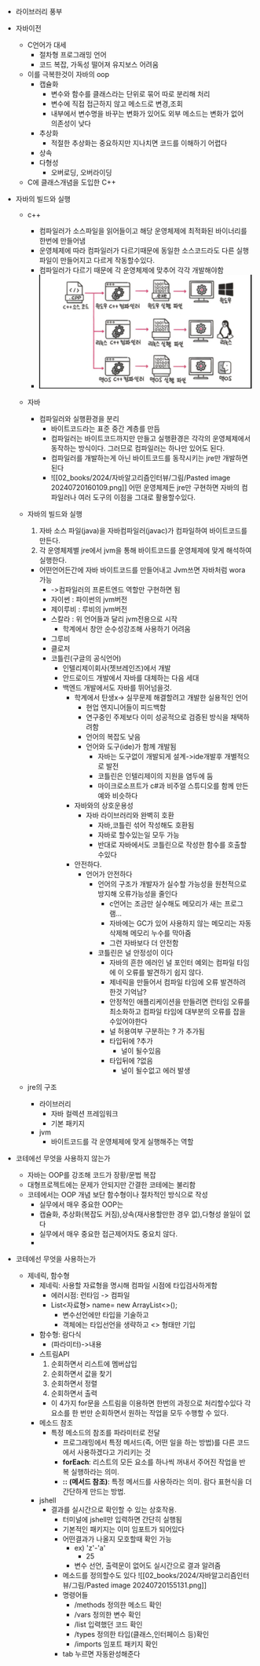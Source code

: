 - 라이브러리 풍부
- 자바이전
	- C언어가 대세
		- 절차형 프로그래밍 언어
		- 코드 복잡, 가독성 떨어져 유지보스 어려움
	- 이를 극복한것이 자바의 oop
		- 캡슐화
			- 변수와 함수를 클래스라는 단위로 묶어 따로 분리해 처리
			- 변수에 직접 접근하지 않고 메소드로 변경,조회
			- 내부에서 변수명을 바꾸는 변화가 있어도 외부 메소드는 변화가 없어 의존성이 낮다
		- 추상화
			- 적절한 추상화는 중요하지만 지나치면 코드를 이해하기 어렵다
		- 상속
		- 다형성
			- 오버로딩, 오버라이딩
	- C에 클래스개념을 도입한 C++
- 자바의 빌드와 실행
	- c++
		- 컴파일러가 소스파일을 읽어들이고 해당 운영체제에 최적화된 바이너리를 한번에 만들어냄
		- 운영체제에 따라 컴파일러가 다르기때문에 동일한 소스코드라도 다른 실행파일이 만들어지고 다르게 작동할수있다.
		- 컴파일러가 다르기 때문에 각 운영체제에 맞추어 각각 개발해야함
		- ![](02_books/2024/자바알고리즘인터뷰/그림/스크린샷%202024-07-24%20오후%207.02.34.png)
	- 자바
		- 컴파일러와 실행환경을 분리
			- 바이트코드라는 표준 중간 계층를 만듬
			- 컴파일러는 바이트코드까지만 만들고 실행환경은 각각의 운영체제에서 동작하는 방식이다. 그러므로 컴파일러는 하나만 있어도 된다.
			- 컴파일러를 개발하는게 아닌 바이트코드를 동작시키는 jre만 개발하면된다
			- ![[02_books/2024/자바알고리즘인터뷰/그림/Pasted image 20240720160109.png]]
			어떤 운영체제든 jre만 구현하면 자바의 컴파일러나 여러 도구의 이점을 그대로 활용할수있다.
	- 자바의 빌드와 실행
		1. 자바 소스 파일(java)을 자바컴파일러(javac)가 컴파일하여 바이트코드를 만든다.
		2. 각 운영체제별 jre에서 jvm을 통해 바이트코드를 운영체제에 맞게 해석하여 실행한다.
		- 어떤언어든간에 자바 바이트코드를 만들어내고 Jvm쓰면 자바처럼 wora 가능
			- ->컴파일러의 프론트엔드 역할만 구현하면 됨
			- 자이썬 : 파이썬의 jvm버전
			- 제이루비 : 루비의 jvm버전
			- 스칼라 : 위 언어들과 달리 jvm전용으로 시작
				- 학계에서 창안 순수성강조해 사용하기 어려움
			- 그루비
			- 클로저
			- 코틀린(구글의 공식언어)
				- 인텔리제이회사(젯브레인즈)에서 개발
				- 안드로이드 개발에서 자바를 대체하는 다음 세대
				- 백엔드 개발에서도 자바를 뛰어넘을것.
					- 학계에서 탄생x-> 실무문제 해결할려고 개발한 실용적인 언어
						- 현업 엔지니어들이 피드백함
						- 연구중인 주제보다 이미 성공적으로 검증된 방식을 채택하려함
						- 언어의 복잡도 낮음
						- 언어와 도구(ide)가 함께 개발됨
							- 자바는 도구없이 개발되게 설계->ide개발후 개별적으로 발전
							- 코틀린은 인텔리제이의 지원을 염두에 둠
							- 마이크로소프트가 c#과 비주얼 스튜디오를 함께 만든 예와 비슷하다 
					- 자바와의 상호운용성
						- 자바 라이브러리와 완벽히 호환
							- 자바,코틀린 섞어 작성해도 호환됨
							- 자바로 할수있는일 모두 가능
							- 반대로 자바에서도 코틀린으로 작성한 함수를 호출할수있다
					- 안전하다.
						- 언어가 안전하다
							- 언어의 구조가 개발자가 실수할 가능성을 원천적으로 방지해 오류가능성을 줄인다
								- c언어는 조금만 실수해도 메모리가 새는 프로그램... 
								- 자바에는 GC가 있어 사용하지 않는 메모리는 자동삭제해 메모리 누수를 막아줌
								- 그런 자바보다 더 안전함
							- 코틀린은 널 안정성이 이다
								- 자바의 흔한 에러인 널 포인터 예외는 컴파일 타임에 이 오류를 발견하기 쉽지 않다.
								- 제네릭을 만들어서 컴파일 타임에 오류 발견하려한것 기억남?
								- 안정적인 애플리케이션을 만들려면 런타임 오류를 최소화하고 컴파일 타임에 대부분의 오류를 잡을수있어야한다
								- 널 허용여부 구분하는 ? 가 추가됨
								- 타입뒤에 ?추가
									- 널이 될수있음
								- 타입뒤에 ?없음
									- 널이 될수없고 에러 발생
								
	- jre의 구조
		- 라이브러리
			- 자바 컬렉션 프레임워크
			- 기본 패키지
		- jvm
			- 바이트코드를 각 운영체제에 맞게 실행해주는 역할

- 코테에선 무엇을 사용하지 않는가
	- 자바는 OOP를 강조해 코드가 장황/문법 복잡
	- 대형프로젝트에는 문제가 안되지만 간결한 코테에는 불리함
	- 코테에서는 OOP 개념 보단 함수형이나 절차적인 방식으로 작성
		- 실무에서 매우 중요한 OOP는
		- 캡슐화, 추상화(복잡도 커짐),상속(재사용할만한 경우 없),다형성 쓸일이 없다
		- 실무에서 매우 중요한 접근제어자도 중요치 않다.    
		- 
			
- 코테에선 무엇을 사용하는가
	- 제네릭, 함수형 
		- 제네릭: 사용할 자료형을 명시해 컴파일 시점에 타입검사하게함
			- 에러시점: 런타임 -> 컴파일
			- List<자료형> name= new ArrayList<>();
				- 변수선언에만 타입을 기술하고 
				- 객체에는 타입선언을 생략하고 <> 형태만 기입
		- 함수형: 람다식
			- (파라미터)->내용
		- 스트림API
			1. 순회하면서 리스트에 멤버삽입
			2. 순회하면서 값을 찾기
			3. 순회하면서 정렬
			4. 순회하면서 출력
			- 이 4가지 for문을 스트림을 이용하면 한번의 과정으로 처리할수있다
			 각 요소를 한 번만 순회하면서 원하는 작업을 모두 수행할 수 있다.
		- 메소드 참조
			- 특정 메소드의 참조를 파라미터로 전달
				- 프로그래밍에서 특정 메서드(즉, 어떤 일을 하는 방법)를 다른 코드에서 사용하겠다고 가리키는 것
				-  **forEach**: 리스트의 모든 요소를 하나씩 꺼내서 주어진 작업을 반복 실행하라는 의미.
				- **::** **(메서드 참조)**: 특정 메서드를 사용하라는 의미. 람다 표현식을 더 간단하게 만드는 방법.
		- jshell
			- 결과를  실시간으로 확인할 수 있는 상호작용.
				- 터미널에 jshell만 입력하면 간단히 실행됨
				- 기본적인 패키지는 이미 임포트가 되어있다
				- 어떤결과가 나올지 모호할때 확인 가능
					- ex) 'z'-'a'
						- 25
					- 변수 선언, 출력문이 없어도 실시간으로 결과 알려줌
				- 메소드를 정의할수도 있다
					![[02_books/2024/자바알고리즘인터뷰/그림/Pasted image 20240720155131.png]]
				- 명령어들
					- /methods
						정의한 메소드 확인
					- /vars
						정의한 변수 확인
					- /list
						입력했던 코드 확인
					- /types
						정의한 타입(클래스,인터페이스 등)확인
					- /imports
						임포트 패키지 확인
				- tab 누르면 자동완성해준다
